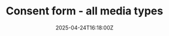 ---
title: Consent form - all media types
linkTitle: Consent form - all media types
date: '2025-04-24T16:18:00Z'
weight: 1
description: No content
draft: false
ref: consent-form---all-media-types
---